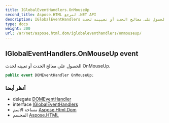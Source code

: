 ```yaml
---
title: IGlobalEventHandlers.OnMouseUp
second_title: Aspose.HTML لمرجع .NET API
description: IGlobalEventHandlers حدث. الحصول على معالج الحدث أو تعيينه لحدث OnMouseUp.
type: docs
weight: 300
url: /ar/net/aspose.html.dom/iglobaleventhandlers/onmouseup/
---
```

## IGlobalEventHandlers.OnMouseUp event

الحصول على معالج الحدث أو تعيينه لحدث OnMouseUp.

```csharp
public event DOMEventHandler OnMouseUp;
```

### أنظر أيضا

* delegate [DOMEventHandler](../../../aspose.html.dom.events/domeventhandler/)
* interface [IGlobalEventHandlers](../)
* مساحة الاسم [Aspose.Html.Dom](../../iglobaleventhandlers/)
* المجسم [Aspose.HTML](../../../)


